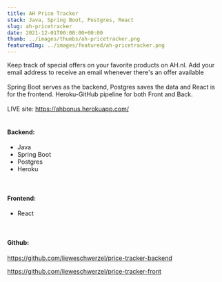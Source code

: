 ```yaml
---
title: AH Price Tracker
stack: Java, Spring Boot, Postgres, React
slug: ah-pricetracker
date: 2021-12-01T00:00:00+00:00
thumb: ../images/thumbs/ah-pricetracker.png
featuredImg: ../images/featured/ah-pricetracker.png
---
```

 
Keep track of special offers on your favorite products on AH.nl. Add your email address to receive an email whenever there's an offer available <br/> <br />
Spring Boot serves as the backend, Postgres saves the data and React is for the frontend. Heroku-GitHub pipeline for both Front and Back. 
<br /><br />
LIVE site: https://ahbonus.herokuapp.com/
<br /><br />

#### Backend:    
<ul>
<li>Java</li>
<li>Spring Boot</li>
<li>Postgres</li>
<li>Heroku</li>
</ul>
<br />

#### Frontend:
<ul>
<li>React</li>
</ul>
<br />

#### Github:   

https://github.com/lieweschwerzel/price-tracker-backend

https://github.com/lieweschwerzel/price-tracker-front
<br />
<br />


